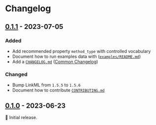 # Changelog

## [0.1.1] - 2023-07-05

### Added

- Add recommended property `method_type` with controlled vocabulary
- Document how to run examples data with ([`examples/README.md`](examples/README.md))
- Add a [`CHANGELOG.md`](CHANGELOG.md) ([Common Changelog](https://common-changelog.org))

### Changed

- Bump LinkML from `1.5.5` to `1.5.6`
- Document how to contribute [`CONTRIBUTING.md`](CONTRIBUTING.md)

## [0.1.0] - 2023-06-23

:seedling: Initial release.


[0.1.1]: https://fair-mi.github.io/miiid-schema/releases/tag/v0.1.1

[0.1.0]: https://fair-mi.github.io/miiid-schema/releases/tag/v0.1.0
